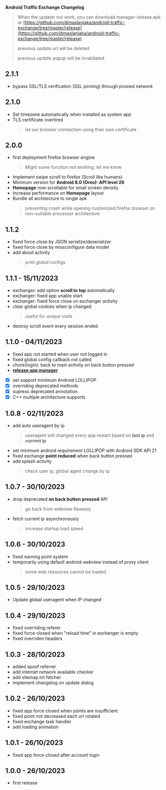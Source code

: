 <!-- 5 6 ^ % -->

**Android Traffic Exchange Changelog**

> When the updater not work, you can download manager-release.apk
> at [https://github.com/dimaslanjaka/android-traffic-exchange/tree/master/release](https://github.com/dimaslanjaka/android-traffic-exchange/tree/master/release)
>
> previous update url will be deleted
>
> previous update popup will be invalidated

## 2.1.1
- bypass SSL/TLS verification (SSL pinning) through proxied network

## 2.1.0
- Set timezone automatically when installed as system app
- TLS certificate overtired
  > let our browser connection using their own certificate
<!-- - Discourage from app insight. -->
<!--   Anonymizing exchanger package name from other apps inspection -->
<!--   > preventing other vendor finds out our app from get banned -->

## 2.0.0
- first deployment firefox browser engine
  > Might some function not working, let me know
- Implement swipe scroll to firefox (Scroll like humans)
- Minimum version for **Android 8.0 (Oreo): API level 26**
- **Homepage** now scrollable for small screen density
- Increase performance on **Homepage** layout
- Bundle all architecture to single apk
  > preventing crash while opening customized firefox browser
  > on non-suitable processor architecture

## 1.1.2
- fixed force close by JSON serialize/deserializer
- fixed force close by missconfigure data model
- add about activity
  > print global configs

## 1.1.1 - 15/11/2023
- exchanger: add option **scroll to top** automatically
- exchanger: fixed app unable start
- exchanger: fixed force close on exchanger activity
- clear global cookies when ip changed
  > useful for unique visits
- destroy scroll event every session ended

## 1.1.0 - 04/11/2023
- fixed app not started when user not logged in
- fixed global config callback not called
- chore(login): back to main activity on back button pressed
- [**release app manager**](https://github.com/dimaslanjaka/android-traffic-exchange/raw/master/release/manager-release.apk)
- [x] set support minimum Android LOLLIPOP
- [x] overriding deprecated methods
- [x] supress deprecated annotation
- [x] C++ multiple architecture supports

## 1.0.8 - 02/11/2023
- add auto useragent by ip
  > useragent will changed every app restart based on **last ip** and **current ip**
- set minimum android requirement LOLLIPOP with Android SDK API 21
- fixed exchange **point reduced** when back button pressed
- add splash activity
  > check user ip, global agent change by ip

## 1.0.7 - 30/10/2023
- drop deprecated **on back button pressed** API
  > go back from webview flawesly
- fetch current ip asynchronously
  > increase startup load speed

## 1.0.6 - 30/10/2023
- fixed earning point system
- temporarily using default android webview instead of proxy client
  > some web resources cannot be loaded

## 1.0.5 - 29/10/2023
- Update global useragent when IP changed

## 1.0.4 - 29/10/2023
- fixed overriding referer
- fixed force closed when "reload time" in exchanger is empty
- fixed overriden headers

## 1.0.3 - 28/10/2023
- added spoof referrer
- add internet network available checker
- add sitemap.txt fetcher
- implement changelog on update dialog

## 1.0.2 - 26/10/2023
- fixed app force closed when points are insufficient
- fixed point not decreased each url rotated
- fixed exchange task handler
- add loading animation

## 1.0.1 - 26/10/2023
- fixed app force closed after account login

## 1.0.0 - 26/10/2023
- first release